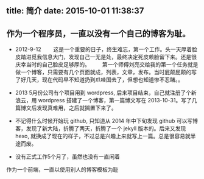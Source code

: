 title: 简介
date: 2015-10-01 11:38:37
---

## 作为一个程序员，一直以没有一个自己的博客为耻。

* 2012-9-12
&emsp;&emsp;这是一个重要的日子，终生难忘，第一个工作。头一天厚着脸皮踏进觅我信息大门，发现自己一无是处，最终决定死皮赖脸留下来。还是很庆幸当时的自己脸皮足够厚的。
&emsp;&emsp;第一个师傅刘亮交给我的第一个任务就是做一个博客，只需要有几个页面就成，列表，文章，发布。当时屁颠屁颠的写了好几天，现在代码早不知道扔到爪哇国去了，但想也知道惨不忍睹。。

* 2013 5月份公司有个项目用到 wordpress, 后来项目结束，自己就注册了个新浪云，用 wordpress 搭建了一个博客，第一篇博文写在 2013-10-31。写了几篇博文后发现真难用，之后就搁置下来了。
* 不记得什么时候开始玩 github, 只知道从 2014 年中下旬发现 github 可以写博客，发现了新大陆，折腾了两天，折腾了一个 jekyll 版本的。后来又发现 hexo, 
就换成了现在的样子，不过总是兴趣上来就写上一篇。总是很容易就半途而废。
* 没有正式工作5个月了，虽然也没有一直闲着

作为一个前端，一直以使用别人的博客模板为耻


